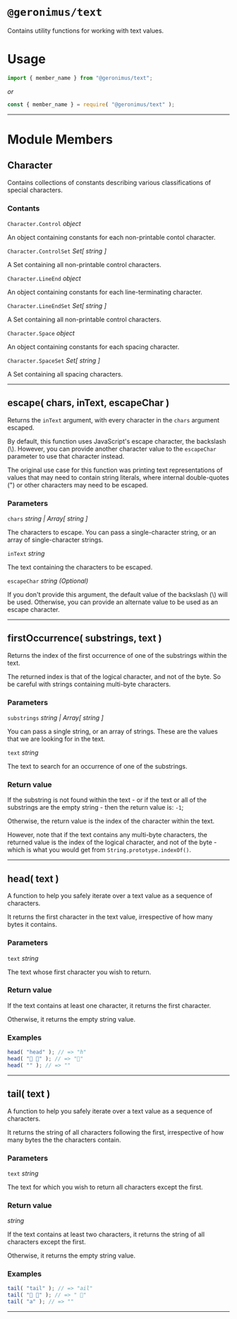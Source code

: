 # `@geronimus/text`

Contains utility functions for working with text values.

# Usage

```javascript
import { member_name } from "@geronimus/text";
```

_or_

```javascript
const { member_name } = require( "@geronimus/text" );
```

---

# Module Members

## Character

Contains collections of constants describing various classifications of special characters.

### Contants

`Character.Control` _object_

An object containing constants for each non-printable contol character.

`Character.ControlSet` _Set[ string ]_

A Set containing all non-printable control characters.

`Character.LineEnd` _object_

An object containing constants for each line-terminating character.

`Character.LineEndSet` _Set[ string ]_

A Set containing all non-printable control characters.

`Character.Space` _object_

An object containing constants for each spacing character.

`Character.SpaceSet` _Set[ string ]_

A Set containing all spacing characters.

---

## escape( chars, inText, escapeChar )

Returns the `inText` argument, with every character in the `chars` argument escaped.

By default, this function uses JavaScript's escape character, the backslash (\\). However, you can provide another character value to the `escapeChar` parameter to use that character instead.

The original use case for this function was printing text representations of values that may need to contain string literals, where internal double-quotes (") or other characters may need to be escaped.

### Parameters

`chars` _string | Array[ string ]_

The characters to escape. You can pass a single-character string, or an array of single-character strings.

`inText` _string_

The text containing the characters to be escaped.

`escapeChar` _string (Optional)_

If you don't provide this argument, the default value of the backslash (\\) will be used. Otherwise, you can provide an alternate value to be used as an escape character.

---

## firstOccurrence( substrings, text )

Returns the index of the first occurrence of one of the substrings within the text.

The returned index is that of the logical character, and not of the byte. So be careful with strings containing multi-byte characters.

### Parameters

`substrings` _string | Array[ string ]_

You can pass a single string, or an array of strings. These are the values that we are looking for in the text.

`text` _string_

The text to search for an occurrence of one of the substrings.

### Return value

If the substring is not found within the text - or if the text or all of the substrings are the empty string - then the return value is: `-1`;

Otherwise, the return value is the index of the character within the text.

However, note that if the text contains any multi-byte characters, the returned value is the index of the logical character, and not of the byte - which is what you would get from `String.prototype.indexOf()`.

---

## head( text )

A function to help you safely iterate over a text value as a sequence of characters.

It returns the first character in the text value, irrespective of how many bytes it contains.

### Parameters

`text` _string_

The text whose first character you wish to return.

### Return value

If the text contains at least one character, it returns the first character.

Otherwise, it returns the empty string value.

### Examples

```javascript
head( "head" ); // => "h"
head( "🚕 🛵" ); // => "🚕"
head( "" ); // => ""
```
---

## tail( text )

A function to help you safely iterate over a text value as a sequence of characters.

It returns the string of all characters following the first, irrespective of how many bytes the the characters contain.

### Parameters

`text` _string_

The text for which you wish to return all characters except the first.

### Return value

_string_

If the text contains at least two characters, it returns the string of all characters except the first.

Otherwise, it returns the empty string value.

### Examples

```javascript
tail( "tail" ); // => "ail"
tail( "🚕 🛵" ); // => " 🛵"
tail( "a" ); // => ""
```
---

